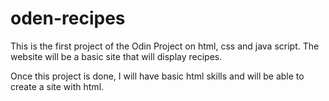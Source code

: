 # oden-recipes

This is the first project of the Odin Project on html, css and java script.  The website will be a basic site that will display recipes.

Once this project is done, I will have basic html skills and will be able to create a site with html.
